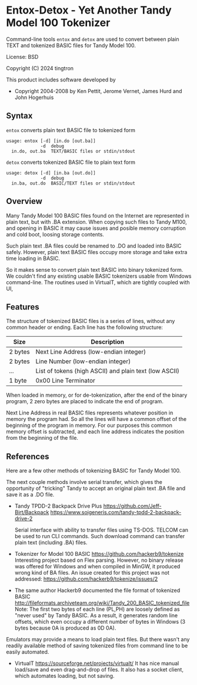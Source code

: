 # Entox-Detox - Yet Another Tandy Model 100 Tokenizer

Command-line tools `entox` and `detox` are used to convert between plain TEXT
and tokenized BASIC files for Tandy Model 100.

License: BSD

Copyright (C) 2024 tingtron

This product includes software developed by
- Copyright 2004-2008 by Ken Pettit, Jerome Vernet, James Hurd and John Hogerhuis

## Syntax

`entox` converts plain text BASIC file to tokenized form
```
usage: entox [-d] [in.do [out.ba]]
             -d  debug
  in.do, out.ba  TEXT/BASIC files or stdin/stdout
```
`detox`  converts tokenized BASIC file to plain text form
```
usage: detox [-d] [in.ba [out.do]]
             -d  debug
  in.ba, out.do  BASIC/TEXT files or stdin/stdout
```

## Overview

Many Tandy Model 100 BASIC files found on the Internet are represented
in plain text, but with .BA extension. When copying such files to Tandy M100,
and opening in BASIC it may cause issues and posible memory corruption and cold boot, 
loosing storage contents.

Such plain text .BA files could be renamed to .DO and loaded into BASIC safely.
However, plain text BASIC files occupy more storage and take extra time loading in BASIC. 

So it makes sense to convert plain text BASIC into binary tokenized form.
We couldn't find any existing usable BASIC tokenizers usable from Windows command-line.
The routines used in VirtualT, which are tightly coupled with UI, 

## Features

The structure of tokenized BASIC files is a series of lines, without any common header or ending.
Each line has the following structure:

| Size | Description |
| --- | --- |
| 2 bytes | Next Line Address (low-endian integer) |
| 2 bytes | Line Number (low-endian integer) |
| ...     | List of tokens (high ASCII) and plain text (low ASCII) |
| 1 byte  | 0x00 Line Terminator |

When loaded in memory, or for de-tokenization, after the end of the binary program,
2 zero bytes are placed to indicate the end of program.

Next Line Address in real BASIC files represents whatever position in memory the program had.
So all the lines will have a common offset of the beginning of the program in memory.
For our purposes this common memory offset is subtracted, and each line address indicates the
position from the beginning of the file.

## References

Here are a few other methods of tokenizing BASIC for Tandy Model 100.

The next couple methods involve serial transfer, which gives the opportunity
of "tricking" Tandy to accept an original plain text .BA file and save it as a .DO file.

- Tandy TPDD-2 Backpack Drive Plus
  https://github.com/Jeff-Birt/Backpack
  https://www.soigeneris.com/tandy-tpdd-2-backpack-drive-2

  Serial interface with ability to transfer files using TS-DOS. TELCOM can be used
  to run CLI commands. Such download command can transfer plain text (including .BA) files.

- Tokenizer for Model 100 BASIC
  https://github.com/hackerb9/tokenize
  Interesting project based on Flex parsing.
  However, no binary release was offered for Windows and
  when compiled in MinGW, it produced wrong kind of BA files.
  An issue created for this project was not addressed:
  https://github.com/hackerb9/tokenize/issues/2

- The same author Hackerb9 documented the file format of tokenized BASIC
  http://fileformats.archiveteam.org/wiki/Tandy_200_BASIC_tokenized_file
  Note: The first two bytes of each line (PL,PH) are loosely defined
  as "never used" by Tandy BASIC.
  As a result, it generates random line offsets, which even
  occupy a different number of bytes in Windows (3 bytes because 0A is produced 
  as 0D 0A).

Emulators may provide a means to load plain text files.
But there wasn't any readily available method of saving tokenized files
from command line to be easily automated. 

 - VirtualT
   https://sourceforge.net/projects/virtualt/
   It has nice manual load/save and even drag-and-drop of files.
   It also has a socket client, which automates loading, but not saving.
